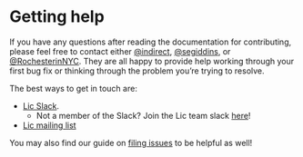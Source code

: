 # Getting help

If you have any questions after reading the documentation for contributing, please feel free to contact either [@indirect](https://github.com/indirect), [@segiddins](https://github.com/segiddins), or [@RochesterinNYC](https://github.com/RochesterinNYC). They are all happy to provide help working through your first bug fix or thinking through the problem you’re trying to resolve.

The best ways to get in touch are:

* [Lic Slack](https://lic.slack.com).
  * Not a member of the Slack? Join the Lic team slack [here](http://slack.lic.io/)!
* [Lic mailing list](http://groups.google.com/group/ruby-lic)

You may also find our guide on [filing issues](ISSUES.md) to be helpful as well!
